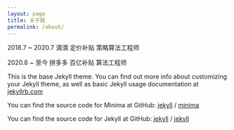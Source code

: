 ```yaml
---
layout: page
title: 关于我
permalink: /about/
---
```


2018.7 ~ 2020.7  滴滴  定价补贴 策略算法工程师

2020.8 ~ 至今     拼多多  百亿补贴 算法工程师

This is the base Jekyll theme. You can find out more info about customizing your Jekyll theme, as well as basic Jekyll usage documentation at [jekyllrb.com](https://jekyllrb.com/)

You can find the source code for Minima at GitHub:
[jekyll][jekyll-organization] /
[minima](https://github.com/jekyll/minima)

You can find the source code for Jekyll at GitHub:
[jekyll][jekyll-organization] /
[jekyll](https://github.com/jekyll/jekyll)


[jekyll-organization]: https://github.com/jekyll
